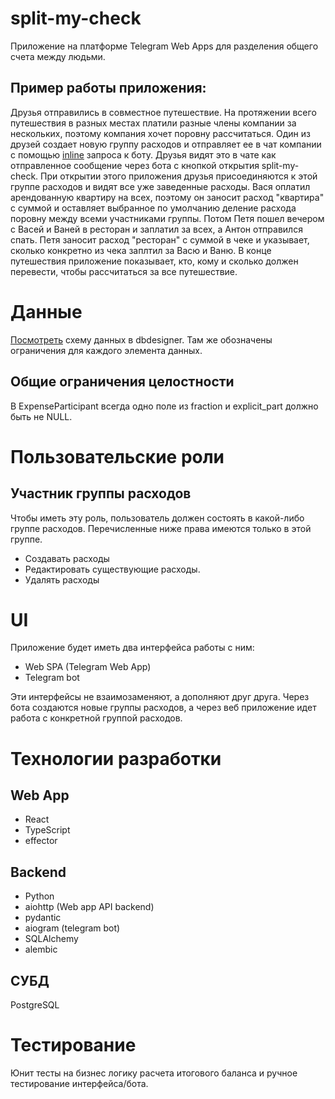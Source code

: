 # split-my-check

Приложение на платформе Telegram Web Apps для разделения общего счета между людьми.

## Пример работы приложения:
Друзья отправились в совместное путешествие. На протяжении всего путешествия в разных местах платили разные члены компании за нескольких, поэтому компания хочет поровну рассчитаться.
Один из друзей создает новую группу расходов и отправляет ее в чат компании с помощью [inline](https://core.telegram.org/bots/features#inline-requests) 
запроса к боту. Друзья видят это в чате как отправленное сообщение через бота с кнопкой открытия split-my-check.
При открытии этого приложения друзья присоединяются к этой группе расходов и видят все уже заведенные расходы. 
Вася оплатил арендованную квартиру на всех, поэтому он заносит расход "квартира" с суммой и оставляет выбранное по умолчанию деление расхода поровну между всеми участниками группы.
Потом Петя пошел вечером с Васей и Ваней в ресторан и заплатил за всех, а Антон отправился спать. Петя заносит расход "ресторан" с суммой в чеке и указывает, сколько конкретно из чека заплтил за Васю и Ваню.
В конце путешествия приложение показывает, кто, кому и сколько должен перевести, чтобы рассчитаться за все путешествие.

# Данные
[Посмотреть](https://dbdesigner.page.link/bHqfgk7oNPiskCpj7) схему данных в dbdesigner. Там же обозначены ограничения для каждого элемента данных.


## Общие ограничения целостности
В ExpenseParticipant всегда одно поле из fraction и explicit_part должно быть не NULL.

# Пользовательские роли

## Участник группы расходов
Чтобы иметь эту роль, пользователь должен состоять в какой-либо группе расходов. Перечисленные ниже права имеются только в этой группе.
- Создавать расходы
- Редактировать существующие расходы.
- Удалять расходы

# UI
Приложение будет иметь два интерфейса работы с ним:
- Web SPA (Telegram Web App)
- Telegram bot

Эти интерфейсы не взаимозаменяют, а дополняют друг друга. Через бота создаются новые группы расходов, а через веб приложение идет работа с конкретной группой расходов.

# Технологии разработки

## Web App
- React
- TypeScript
- effector

## Backend
- Python
- aiohttp (Web app API backend)
- pydantic
- aiogram (telegram bot)
- SQLAlchemy
- alembic

## СУБД
PostgreSQL

# Тестирование
Юнит тесты на бизнес логику расчета итогового баланса и ручное тестирование интерфейса/бота.
